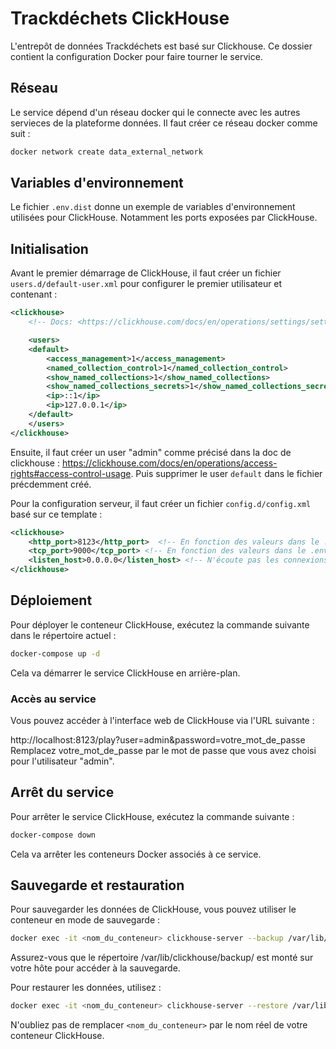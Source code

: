 # Trackdéchets ClickHouse

L'entrepôt de données Trackdéchets est basé sur Clickhouse.
Ce dossier contient la configuration Docker pour faire tourner le service.

## Réseau

Le service dépend d'un réseau docker qui le connecte avec les autres servieces de la plateforme données. Il faut créer ce réseau docker comme suit :

```bash
docker network create data_external_network
```

## Variables d'environnement

Le fichier `.env.dist` donne un exemple de variables d'environnement utilisées pour ClickHouse. Notamment les ports exposées par ClickHouse.

## Initialisation

Avant le premier démarrage de ClickHouse, il faut créer un fichier `users.d/default-user.xml` pour configurer le premier utilisateur et contenant :

```xml
<clickhouse>
    <!-- Docs: <https://clickhouse.com/docs/en/operations/settings/settings_users/> -->

    <users>
    <default>
        <access_management>1</access_management>
        <named_collection_control>1</named_collection_control>
        <show_named_collections>1</show_named_collections>
        <show_named_collections_secrets>1</show_named_collections_secrets>
        <ip>::1</ip>
        <ip>127.0.0.1</ip>
    </default>
    </users>
</clickhouse>
```

Ensuite, il faut créer un user "admin" comme précisé dans la doc de clickhouse : https://clickhouse.com/docs/en/operations/access-rights#access-control-usage.
Puis supprimer le user `default` dans le fichier précdemment créé.

Pour la configuration serveur, il faut créer un fichier `config.d/config.xml` basé sur ce template :

```xml
<clickhouse>
    <http_port>8123</http_port>  <!-- En fonction des valeurs dans le .env -->
    <tcp_port>9000</tcp_port> <!-- En fonction des valeurs dans le .env -->
    <listen_host>0.0.0.0</listen_host> <!-- N'écoute pas les connexions extérieures. -->
</clickhouse>
```

## Déploiement

Pour déployer le conteneur ClickHouse, exécutez la commande suivante dans le répertoire actuel :

```bash
docker-compose up -d
```

Cela va démarrer le service ClickHouse en arrière-plan.

### Accès au service

Vous pouvez accéder à l'interface web de ClickHouse via l'URL suivante :

http://localhost:8123/play?user=admin&password=votre_mot_de_passe
Remplacez votre_mot_de_passe par le mot de passe que vous avez choisi pour l'utilisateur "admin".

## Arrêt du service

Pour arrêter le service ClickHouse, exécutez la commande suivante :

```bash
docker-compose down
```

Cela va arrêter les conteneurs Docker associés à ce service.

## Sauvegarde et restauration

Pour sauvegarder les données de ClickHouse, vous pouvez utiliser le conteneur en mode de sauvegarde :

```bash
docker exec -it <nom_du_conteneur> clickhouse-server --backup /var/lib/clickhouse/backup/
```

Assurez-vous que le répertoire /var/lib/clickhouse/backup/ est monté sur votre hôte pour accéder à la sauvegarde.

Pour restaurer les données, utilisez :

```bash
docker exec -it <nom_du_conteneur> clickhouse-server --restore /var/lib/clickhouse/backup/
```

N'oubliez pas de remplacer `<nom_du_conteneur>` par le nom réel de votre conteneur ClickHouse.
